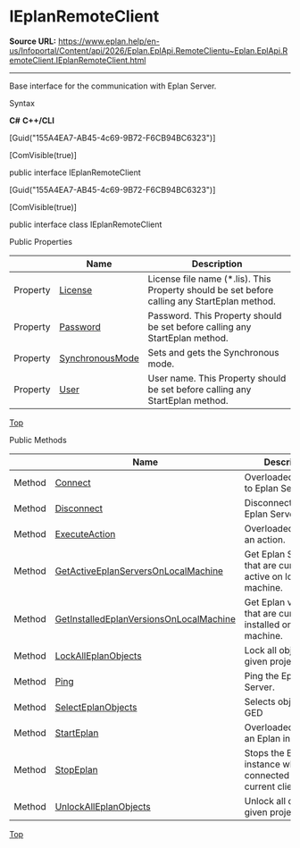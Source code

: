# IEplanRemoteClient

**Source URL:** https://www.eplan.help/en-us/Infoportal/Content/api/2026/Eplan.EplApi.RemoteClientu~Eplan.EplApi.RemoteClient.IEplanRemoteClient.html

---

Base interface for the communication with Eplan Server.

Syntax

**C#**
**C++/CLI**


[Guid("155A4EA7-AB45-4c69-9B72-F6CB94BC6323")]

[ComVisible(true)]

public interface IEplanRemoteClient

[Guid("155A4EA7-AB45-4c69-9B72-F6CB94BC6323")]

[ComVisible(true)]

public interface class IEplanRemoteClient

Public Properties

|  | Name | Description |
| --- | --- | --- |
| Property | [License](Eplan.EplApi.RemoteClientu~Eplan.EplApi.RemoteClient.IEplanRemoteClient~License.html) | License file name (\*.lis). This Property should be set before calling any StartEplan method. |
| Property | [Password](Eplan.EplApi.RemoteClientu~Eplan.EplApi.RemoteClient.IEplanRemoteClient~Password.html) | Password. This Property should be set before calling any StartEplan method. |
| Property | [SynchronousMode](Eplan.EplApi.RemoteClientu~Eplan.EplApi.RemoteClient.IEplanRemoteClient~SynchronousMode.html) | Sets and gets the Synchronous mode. |
| Property | [User](Eplan.EplApi.RemoteClientu~Eplan.EplApi.RemoteClient.IEplanRemoteClient~User.html) | User name. This Property should be set before calling any StartEplan method. |

[Top](#top)

Public Methods

|  | Name | Description |
| --- | --- | --- |
| Method | [Connect](Eplan.EplApi.RemoteClientu~Eplan.EplApi.RemoteClient.IEplanRemoteClient~Connect.html) | Overloaded. Connect to Eplan Server. |
| Method | [Disconnect](Eplan.EplApi.RemoteClientu~Eplan.EplApi.RemoteClient.IEplanRemoteClient~Disconnect.html) | Disconnect from Eplan Server. |
| Method | [ExecuteAction](Eplan.EplApi.RemoteClientu~Eplan.EplApi.RemoteClient.IEplanRemoteClient~ExecuteAction.html) | Overloaded. Execute an action. |
| Method | [GetActiveEplanServersOnLocalMachine](Eplan.EplApi.RemoteClientu~Eplan.EplApi.RemoteClient.IEplanRemoteClient~GetActiveEplanServersOnLocalMachine.html) | Get Eplan Servers that are currently active on local machine. |
| Method | [GetInstalledEplanVersionsOnLocalMachine](Eplan.EplApi.RemoteClientu~Eplan.EplApi.RemoteClient.IEplanRemoteClient~GetInstalledEplanVersionsOnLocalMachine.html) | Get Eplan versions that are currently installed on local machine. |
| Method | [LockAllEplanObjects](Eplan.EplApi.RemoteClientu~Eplan.EplApi.RemoteClient.IEplanRemoteClient~LockAllEplanObjects.html) | Lock all objects in given project. |
| Method | [Ping](Eplan.EplApi.RemoteClientu~Eplan.EplApi.RemoteClient.IEplanRemoteClient~Ping.html) | Ping the Eplan Server. |
| Method | [SelectEplanObjects](Eplan.EplApi.RemoteClientu~Eplan.EplApi.RemoteClient.IEplanRemoteClient~SelectEplanObjects.html) | Selects objects in GED |
| Method | [StartEplan](Eplan.EplApi.RemoteClientu~Eplan.EplApi.RemoteClient.IEplanRemoteClient~StartEplan.html) | Overloaded. Starts an Eplan instance. |
| Method | [StopEplan](Eplan.EplApi.RemoteClientu~Eplan.EplApi.RemoteClient.IEplanRemoteClient~StopEplan.html) | Stops the Eplan instance which is connected to the current client. |
| Method | [UnlockAllEplanObjects](Eplan.EplApi.RemoteClientu~Eplan.EplApi.RemoteClient.IEplanRemoteClient~UnlockAllEplanObjects.html) | Unlock all objects in given project. |

[Top](#top)
